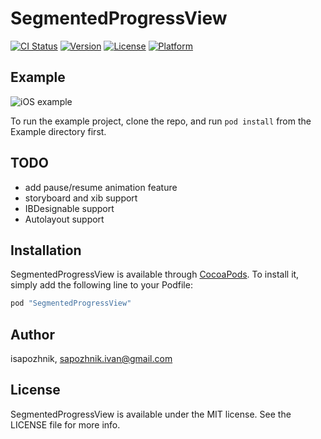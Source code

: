 # SegmentedProgressView

[![CI Status](http://img.shields.io/travis/isapozhnik/SegmentedProgressView.svg?style=flat)](https://travis-ci.org/isapozhnik/SegmentedProgressView)
[![Version](https://img.shields.io/cocoapods/v/SegmentedProgressView.svg?style=flat)](http://cocoapods.org/pods/SegmentedProgressView)
[![License](https://img.shields.io/cocoapods/l/SegmentedProgressView.svg?style=flat)](http://cocoapods.org/pods/SegmentedProgressView)
[![Platform](https://img.shields.io/cocoapods/p/SegmentedProgressView.svg?style=flat)](http://cocoapods.org/pods/SegmentedProgressView)

## Example

![iOS example](https://github.com/iSapozhnik/SegmentedProgressView/blob/master/Resources/img.png)

To run the example project, clone the repo, and run `pod install` from the Example directory first.

## TODO
* add pause/resume animation feature
* storyboard and xib support
* IBDesignable support
* Autolayout support

## Installation

SegmentedProgressView is available through [CocoaPods](http://cocoapods.org). To install
it, simply add the following line to your Podfile:

```ruby
pod "SegmentedProgressView"
```

## Author

isapozhnik, sapozhnik.ivan@gmail.com

## License

SegmentedProgressView is available under the MIT license. See the LICENSE file for more info.
